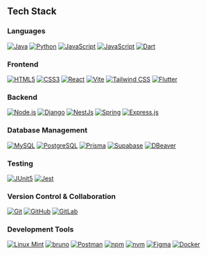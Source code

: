 ## Tech Stack

### Languages

[![Java](https://img.shields.io/badge/Java-F89917?style=for-the-badge&logo=openjdk)](https://www.java.com/en/)
[![Python](https://img.shields.io/badge/python-3776AB?style=for-the-badge&logo=python&logoColor=white)](https://www.python.org/)
[![JavaScript](https://img.shields.io/badge/JavaScript-F7DF1E?style=for-the-badge&logo=javascript&logoColor=white)]()
[![JavaScript](https://img.shields.io/badge/TypeScript-3178C6?style=for-the-badge&logo=typescript&logoColor=white)](https://www.typescriptlang.org/)
[![Dart](https://img.shields.io/badge/Dart-0175C2?style=for-the-badge&logo=dart&logoColor=white)](https://dart.dev/)

### Frontend

[![HTML5](https://img.shields.io/badge/HTML5-E34F26?style=for-the-badge&logo=html5&logoColor=white)]()
[![CSS3](https://img.shields.io/badge/CSS3-1572B6?style=for-the-badge&logo=css3&logoColor=white)]()
[![React](https://img.shields.io/badge/React-61DAFB?style=for-the-badge&logo=react&logoColor=white)](https://react.dev/)
[![Vite](https://img.shields.io/badge/Vite-646CFF?style=for-the-badge&logo=vite&logoColor=white)](https://vitejs.dev/)
[![Tailwind CSS](https://img.shields.io/badge/Tailwind_CSS-06B6D4?style=for-the-badge&logo=tailwindcss&logoColor=white)](https://tailwindcss.com/)
[![Flutter](https://img.shields.io/badge/flutter-02569B?style=for-the-badge&logo=flutter&logoColor=white)](https://flutter.dev/)

### Backend

[![Node.js](https://img.shields.io/badge/Node.js-339933?style=for-the-badge&logo=nodedotjs&logoColor=white)](https://nodejs.org/en)
[![Django](https://img.shields.io/badge/Django-092E20?style=for-the-badge&logo=django&logoColor=white)](https://www.djangoproject.com/)
[![NestJs](https://img.shields.io/badge/nestjs-E0234E?style=for-the-badge&logo=nestjs&logoColor=white)](https://nestjs.com/)
[![Spring](https://img.shields.io/badge/spring-6DB33F?style=for-the-badge&logo=spring&logoColor=white)](https://spring.io/)
[![Express.js](https://img.shields.io/badge/express-000000?style=for-the-badge&logo=express&logoColor=white)](https://expressjs.com/)

### Database Management

[![MySQL](https://img.shields.io/badge/mysql-4479A1?style=for-the-badge&logo=mysql&logoColor=white)](https://www.mysql.com/)
[![PostgreSQL](https://img.shields.io/badge/PostgreSQL-4169E1?style=for-the-badge&logo=postgresql&logoColor=white)](https://www.postgresql.org/)
[![Prisma](https://img.shields.io/badge/prisma-2D3748?style=for-the-badge&logo=prisma&logoColor=white)](https://www.prisma.io/)
[![Supabase](https://img.shields.io/badge/supabase-3FCF8E?style=for-the-badge&logo=supabase&logoColor=white)](https://supabase.com/)
[![DBeaver](https://img.shields.io/badge/DBeaver-382923?style=for-the-badge&logo=dbeaver&logoColor=white)](https://dbeaver.io/)

### Testing

[![JUnit5](https://img.shields.io/badge/junit5-25A162?style=for-the-badge&logo=junit5&logoColor=white)](https://junit.org/junit5/)
[![Jest](https://img.shields.io/badge/jest-C21325?style=for-the-badge&logo=jest&logoColor=white)](https://jestjs.io/)

### Version Control & Collaboration

[![Git](https://img.shields.io/badge/git-F05032?style=for-the-badge&logo=git&logoColor=white)](https://git-scm.com/)
[![GitHub](https://img.shields.io/badge/github-181717?style=for-the-badge&logo=github&logoColor=white)](https://github.com/)
[![GitLab](https://img.shields.io/badge/gitlab-FC6D26?style=for-the-badge&logo=gitlab&logoColor=white)](https://about.gitlab.com/)

### Development Tools

[![Linux Mint](https://img.shields.io/badge/linuxmint-86BE43?style=for-the-badge&logo=linuxmint&logoColor=white)](https://linuxmint.com/)
[![bruno](https://img.shields.io/badge/bruno-F4AA41?style=for-the-badge&logo=bruno&logoColor=black)](https://www.usebruno.com/)
[![Postman](https://img.shields.io/badge/postman-FF6C37?style=for-the-badge&logo=postman&logoColor=white)](https://www.postman.com/)
[![npm](https://img.shields.io/badge/npm-CB3837?style=for-the-badge&logo=npm&logoColor=white)](https://www.npmjs.com/)
[![nvm](https://img.shields.io/badge/nvm-F4DD4B?style=for-the-badge&logo=nvm&logoColor=black)](https://github.com/nvm-sh/nvm)
[![Figma](https://img.shields.io/badge/figma-5551FF?style=for-the-badge&logo=figma&logoColor=white)](https://www.figma.com/)
[![Docker](https://img.shields.io/badge/docker-2496ED?style=for-the-badge&logo=docker&logoColor=white)](https://www.docker.com/)

<!--
**adriannebulao/adriannebulao** is a ✨ _special_ ✨ repository because its `README.md` (this file) appears on your GitHub profile.

Here are some ideas to get you started:

- 🔭 I’m currently working on ...
- 🌱 I’m currently learning ...
- 👯 I’m looking to collaborate on ...
- 🤔 I’m looking for help with ...
- 💬 Ask me about ...
- 📫 How to reach me: ...
- 😄 Pronouns: ...
- ⚡ Fun fact: ...
-->
